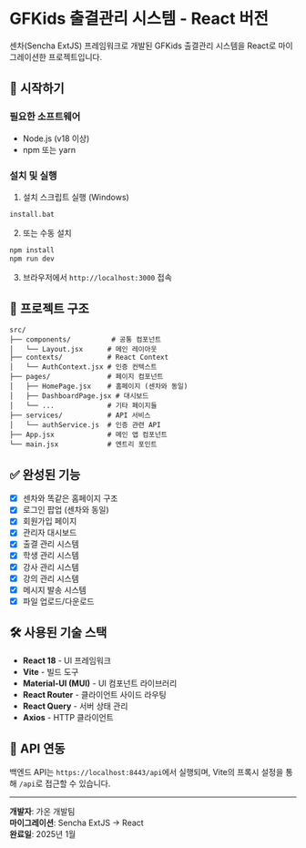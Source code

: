 # GFKids 출결관리 시스템 - React 버전

센차(Sencha ExtJS) 프레임워크로 개발된 GFKids 출결관리 시스템을 React로 마이그레이션한 프로젝트입니다.

## 🚀 시작하기

### 필요한 소프트웨어
- Node.js (v18 이상)
- npm 또는 yarn

### 설치 및 실행

1. 설치 스크립트 실행 (Windows)
```bash
install.bat
```

2. 또는 수동 설치
```bash
npm install
npm run dev
```

3. 브라우저에서 `http://localhost:3000` 접속

## 📁 프로젝트 구조

```
src/
├── components/          # 공통 컴포넌트
│   └── Layout.jsx      # 메인 레이아웃
├── contexts/           # React Context
│   └── AuthContext.jsx # 인증 컨텍스트
├── pages/              # 페이지 컴포넌트
│   ├── HomePage.jsx    # 홈페이지 (센차와 동일)
│   ├── DashboardPage.jsx # 대시보드
│   └── ...             # 기타 페이지들
├── services/           # API 서비스
│   └── authService.js  # 인증 관련 API
├── App.jsx             # 메인 앱 컴포넌트
└── main.jsx            # 엔트리 포인트
```

## ✅ 완성된 기능

- [x] 센차와 똑같은 홈페이지 구조
- [x] 로그인 팝업 (센차와 동일)
- [x] 회원가입 페이지
- [x] 관리자 대시보드
- [x] 출결 관리 시스템
- [x] 학생 관리 시스템
- [x] 강사 관리 시스템
- [x] 강의 관리 시스템
- [x] 메시지 발송 시스템
- [x] 파일 업로드/다운로드

## 🛠️ 사용된 기술 스택

- **React 18** - UI 프레임워크
- **Vite** - 빌드 도구
- **Material-UI (MUI)** - UI 컴포넌트 라이브러리
- **React Router** - 클라이언트 사이드 라우팅
- **React Query** - 서버 상태 관리
- **Axios** - HTTP 클라이언트

## 🔗 API 연동

백엔드 API는 `https://localhost:8443/api`에서 실행되며, Vite의 프록시 설정을 통해 `/api`로 접근할 수 있습니다.

---

**개발자**: 가온 개발팀  
**마이그레이션**: Sencha ExtJS → React  
**완료일**: 2025년 1월
